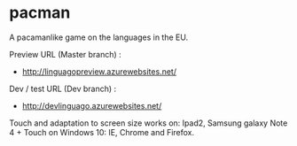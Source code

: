 # pacman
A pacamanlike game on the languages in the EU.

Preview URL (Master branch) :
- http://linguagopreview.azurewebsites.net/

Dev / test URL  (Dev branch) :
- http://devlinguago.azurewebsites.net/

Touch and adaptation to screen size works on:  Ipad2, Samsung galaxy Note 4 + Touch on Windows 10: IE, Chrome and Firefox. 
